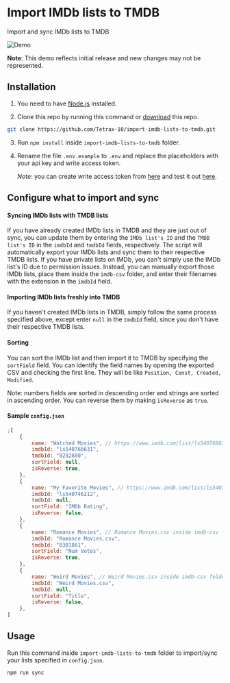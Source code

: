 # Import IMDb lists to TMDB

Import and sync IMDb lists to TMDB

![Demo](https://raw.githubusercontent.com/Tetrax-10/import-imdb-lists-to-tmdb/master/assets/demo.gif)

**Note**: This demo reflects initial release and new changes may not be represented.

## Installation

1. You need to have [Node.js](https://nodejs.org/) installed.

2. Clone this repo by running this command or [download](https://github.com/Tetrax-10/import-imdb-lists-to-tmdb/archive/refs/heads/main.zip) this repo.

```sh
git clone https://github.com/Tetrax-10/import-imdb-lists-to-tmdb.git
```

3. Run `npm install` inside `import-imdb-lists-to-tmdb` folder.

4. Rename the file `.env.example` to `.env` and replace the placeholders with your api key and write access token.

    _Note_: you can create write access token from [here](http://dev.travisbell.com/play/v4_auth.html) and test it out [here](http://dev.travisbell.com/play/v4_list.html).

## Configure what to import and sync

#### Syncing IMDb lists with TMDB lists

If you have already created IMDb lists in TMDB and they are just out of sync, you can update them by entering the `IMDb list's ID` and the `TMDB list's ID` in the `imdbId` and `tmdbId` fields, respectively. The script will automatically export your IMDb lists and sync them to their respective TMDB lists. If you have private lists on IMDb, you can't simply use the IMDb list's ID due to permission issues. Instead, you can manually export those IMDb lists, place them inside the `imdb-csv` folder, and enter their filenames with the extension in the `imdbId` field.

#### Importing IMDb lists freshly into TMDB

If you haven't created IMDb lists in TMDB, simply follow the same process specified above, except enter `null` in the `tmdbId` field, since you don't have their respective TMDB lists.

#### Sorting

You can sort the IMDb list and then import it to TMDB by specifying the `sortField` field. You can identify the field names by opening the exported CSV and checking the first line. They will be like `Position, Const, Created, Modified`.

Note: numbers fields are sorted in descending order and strings are sorted in ascending order. You can reverse them by making `isReverse` as `true`.

#### Sample `config.json`

```js
;[
    {
        name: "Watched Movies", // https://www.imdb.com/list/ls540766631 will be synced with https://www.themoviedb.org/list/8282880
        imdbId: "ls540766631",
        tmdbId: "8282880",
        sortField: null,
        isReverse: true,
    },
    {
        name: "My Favorite Movies", // https://www.imdb.com/list/ls540766631 will be imported to a new TMDB list
        imdbId: "ls540746212",
        tmdbId: null,
        sortField: "IMDb Rating",
        isReverse: false,
    },
    {
        name: "Romance Movies", // Romance Movies.csv inside imdb-csv folder will be synced with https://www.themoviedb.org/list/8301861
        imdbId: "Romance Movies.csv",
        tmdbId: "8301861",
        sortField: "Num Votes",
        isReverse: true,
    },
    {
        name: "Weird Movies", // Weird Movies.csv inside imdb-csv folder will be imported to a new TMDB list
        imdbId: "Weird Movies.csv",
        tmdbId: null,
        sortField: "Title",
        isReverse: false,
    },
]
```

## Usage

Run this command inside `import-imdb-lists-to-tmdb` folder to import/sync your lists specified in `config.json`.

```sh
npm run sync
```
